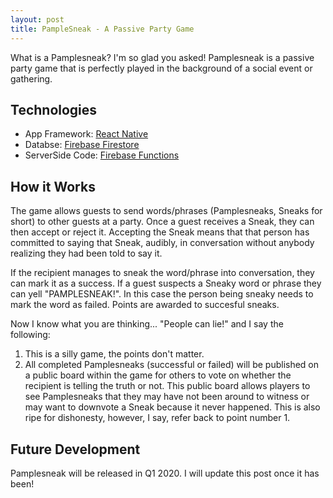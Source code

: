 ```yaml
---
layout: post
title: PampleSneak - A Passive Party Game
---
```


What is a Pamplesneak? I'm so glad you asked! Pamplesneak is a passive party game that is perfectly played in the background of a social event or gathering.

## Technologies
* App Framework: [React Native](https://facebook.github.io/react-native/)
* Databse: [Firebase Firestore](https://firebase.google.com/docs/firestore)
* ServerSide Code: [Firebase Functions](https://firebase.google.com/docs/functions)

## How it Works
The game allows guests to send words/phrases (Pamplesneaks, Sneaks for short) to other guests at a party. Once a guest receives a Sneak, they can then accept or reject it. Accepting the Sneak means that that person has committed to saying that Sneak, audibly, in conversation without anybody realizing they had been told to say it. 

If the recipient manages to sneak the word/phrase into conversation, they can mark it as a success. If a guest suspects a Sneaky word or phrase they can yell "PAMPLESNEAK!". In this case the person being sneaky needs to mark the word as failed. Points are awarded to succesful sneaks.

Now I know what you are thinking... "People can lie!" and I say the following:
1. This is a silly game, the points don't matter.
2. All completed Pamplesneaks (successful or failed) will be published on a public board within the game for others to vote on whether the recipient is telling the truth or not.
This public board allows players to see Pamplesneaks that they may have not been around to witness or may want to downvote a Sneak because it never happened. This is also ripe for dishonesty, however, I say, refer back to point number 1.

## Future Development
Pamplesneak will be released in Q1 2020. I will update this post once it has been!